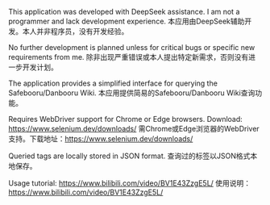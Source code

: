 This application was developed with DeepSeek assistance. I am not a programmer and lack development experience.
本应用由DeepSeek辅助开发。本人并非程序员，没有开发经验。

No further development is planned unless for critical bugs or specific new requirements from me.
除非出现严重错误或本人提出特定新需求，否则没有进一步开发计划。

The application provides a simplified interface for querying the Safebooru/Danbooru Wiki.
本应用提供简易的Safebooru/Danbooru Wiki查询功能。

Requires WebDriver support for Chrome or Edge browsers. Download: https://www.selenium.dev/downloads/
需Chrome或Edge浏览器的WebDriver支持。下载地址：https://www.selenium.dev/downloads/

Queried tags are locally stored in JSON format.
查询过的标签以JSON格式本地保存。

Usage tutorial: https://www.bilibili.com/video/BV1E43ZzgE5L/
使用说明：https://www.bilibili.com/video/BV1E43ZzgE5L/